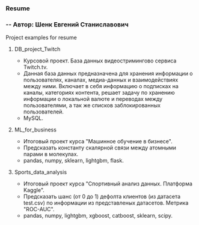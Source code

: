 ### Resume
### -- Автор: Шенк Евгений Станиславович

Project examples for resume

1. DB_project_Twitch
	- Курсовой проект. База данных видеостримингово сервиса Twitch.tv.
	- Данная база данных предназначена для хранения информации о пользователях, каналах, медиа-данных и взаимодействиях между ними. 
		Включает в себя информацию о подписках на каналы, категориях контента, 
		решает задачу по хранению информации о локальной валюте и переводах между пользователями, 
		а так же списков заблокированных пользователей.
	- MySQL.
	
2. ML_for_business
	- Итоговый проект курса "Машинное обучение в бизнесе".
	- Предсказать константу скалярной связи между атомными парами в молекулах.
	- pandas, numpy, sklearn, lightgbm, flask.
	
3. Sports_data_analysis
	- Итоговый проект курса "Спортивный анализ данных. Платформа Kaggle".
	- Предсказать шанс (от 0 до 1) дефолта клиентов (из датасета test.csv) по информации из представленых датасетов. Метрика "ROC-AUC".
	- pandas, numpy, lightgbm, xgboost, catboost, sklearn, scipy.
